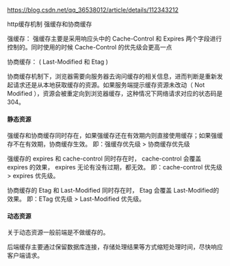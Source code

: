 https://blog.csdn.net/qq_36538012/article/details/112343212

http缓存机制
强缓存和协商缓存

强缓存： 强缓存主要是采用响应头中的 Cache-Control 和 Expires 两个字段进行控制的。同时使用的时候 Cache-Control 的优先级会更高一点

协商缓存： ( Last-Modified 和 Etag )

协商缓存机制下，浏览器需要向服务器去询问缓存的相关信息，进而判断是重新发起请求还是从本地获取缓存的资源。如果服务端提示缓存资源未改动（ Not Modified ），资源会被重定向到浏览器缓存，这种情况下网络请求对应的状态码是 304。


#### 静态资源

强缓存和协商缓存同时存在，如果强缓存还在有效期内则直接使用缓存；如果强缓存不在有效期，协商缓存生效。
即：强缓存优先级 > 协商缓存优先级

强缓存的 expires 和 cache-control 同时存在时， cache-control 会覆盖 expires 的效果， expires 无论有没有过期，都无效。
即：cache-control 优先级 > expires 优先级。

协商缓存的 Etag 和 Last-Modified 同时存在时， Etag 会覆盖 Last-Modified的效果。
即：ETag 优先级 > Last-Modified 优先级。


#### 动态资源

关于动态资源一般前端是不做缓存的。

后端缓存主要通过保留数据库连接，存储处理结果等方式缩短处理时间，尽快响应客户端请求。






















